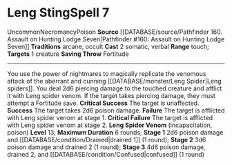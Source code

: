 ﻿---
actions: '[two-actions]'
component:
- Somatic
- Verbal
heighten_level: '7'
id: '827'
level: '7'
name: Leng Sting
range: touch
rarity: Uncommon
saving_throw: Fortitude
school: Necromancy
source: '[[DATABASE/source/Pathfinder 160. Assault on Hunting Lodge Seven|Pathfinder
  #160: Assault on Hunting Lodge Seven]]'
target: 1 creature
tradition:
- Arcane
- Occult
trait:
- '[[DATABASE/trait/Necromancy|Necromancy]]'
- '[[DATABASE/trait/Poison|Poison]]'
- '[[DATABASE/trait/Uncommon|Uncommon]]'
type: Spell

---
# Leng Sting<span class="item-type">Spell 7</span>

<span class="trait-uncommon item-trait">Uncommon</span><span class="item-trait">Necromancy</span><span class="item-trait">Poison</span>
**Source** [[DATABASE/source/Pathfinder 160. Assault on Hunting Lodge Seven|Pathfinder #160: Assault on Hunting Lodge Seven]]
**Traditions** arcane, occult
**Cast** <span class="action-icon">2</span> somatic, verbal
**Range** touch; **Targets** 1 creature
**Saving Throw** Fortitude

---
You use the power of nightmares to magically replicate the venomous attack of the aberrant and cunning [[DATABASE/monster/Leng Spider|Leng spiders]]. You deal 2d6 piercing damage to the touched creature and afflict it with Leng spider venom. If the target takes piercing damage, they must attempt a Fortitude save.
**Critical Success** The target is unaffected.
**Success** The target takes 2d6 poison damage.
**Failure** The target is afflicted with Leng spider venom at stage 1.
**Critical Failure** The target is afflicted with Leng spider venom at stage 2.
 **Leng Spider Venom** (incapacitation, poison) **Level** 13; **Maximum Duration** 6 rounds; **Stage 1** 2d6 poison damage and [[DATABASE/condition/Drained|drained 1]] (1 round); **Stage 2** 3d6 poison damage and drained 2 (1 round); **Stage 3** 4d6 poison damage, drained 2, and [[DATABASE/condition/Confused|confused]] (1 round)